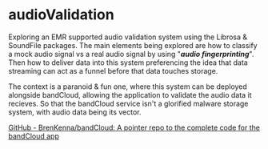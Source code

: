 # audioValidation

Exploring an EMR supported audio validation system using the Librosa & SoundFile packages. The main elements being explored are how to classify a mock audio signal vs a real audio signal by using "***audio fingerprinting***". Then how to deliver data into this system preferencing the idea that data streaming can act as a funnel before that data touches storage.



The context is a paranoid & fun one, where this system can be deployed alongside bandCloud, allowing the application to validate the audio data it recieves. So that the bandCloud service isn't a glorified malware storage system, with audio data being its vector.



[GitHub - BrenKenna/bandCloud: A pointer repo to the complete code for the bandCloud app](https://github.com/BrenKenna/bandCloud.git)
